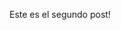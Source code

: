 <!--
.. title: Segundo Post
.. slug: segundo-post
.. date: 2017-01-17 21:58:40 UTC
.. tags: github,netlify
.. category: 
.. link: 
.. description: 
.. type: text
-->

Este es el segundo post!
